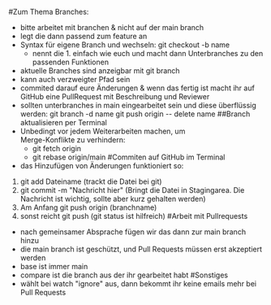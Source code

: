 #Zum Thema Branches:
- bitte arbeitet mit branchen & nicht auf der main branch
- legt die dann passend zum feature an
- Syntax für eigene Branch und wechseln: git checkout -b name
    - nennt die 1. einfach wie euch und macht dann Unterbranches zu den passenden Funktionen
- aktuelle Branches sind anzeigbar mit git branch
- kann auch verzweigter Pfad sein
- commited darauf eure Änderungen & wenn das fertig ist macht ihr auf GitHub eine PullRequest mit Beschreibung und Reviewer
- sollten unterbranches in main eingearbeitet sein und diese überflüssig werden:
    git branch -d name
    git push origin -- delete name
##Branch aktualisieren per Terminal
- Unbedingt vor jedem Weiterarbeiten machen, um      
  Merge-Konflikte zu verhindern:
    - git fetch origin
    - git rebase origin/main
#Commiten auf GitHub im Terminal
- das Hinzufügen von Änderungen funktioniert so:
1. git add Dateiname (trackt die Datei bei git)
2. git commit -m "Nachricht hier" (Bringt die Datei in Stagingarea. Die Nachricht ist wichtig, sollte aber kurz gehalten werden)
3. Am Anfang git push origin (branchname)
4. sonst reicht git push
(git status ist hilfreich)
#Arbeit mit Pullrequests
- nach gemeinsamer Absprache fügen wir das dann zur main branch hinzu
- die main branch ist geschützt, und Pull Requests müssen erst akzeptiert werden
- base ist immer main
- compare ist die branch aus der ihr gearbeitet habt
#Sonstiges
- wählt bei watch "ignore" aus, dann bekommt ihr keine emails mehr bei Pull Requests
